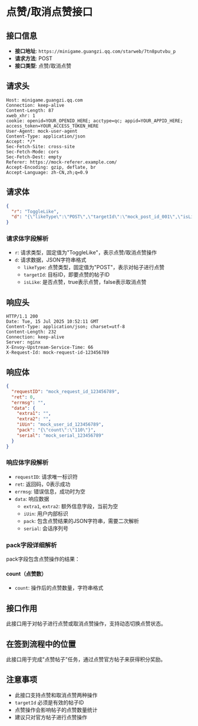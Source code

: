 # 点赞/取消点赞接口

## 接口信息

- **接口地址**: `https://minigame.guangzi.qq.com/starweb/7tn8putvbu_p`
- **请求方法**: POST
- **接口类型**: 点赞/取消点赞

## 请求头

```
Host: minigame.guangzi.qq.com
Connection: keep-alive
Content-Length: 87
xweb_xhr: 1
cookie: openid=YOUR_OPENID_HERE; acctype=qc; appid=YOUR_APPID_HERE; access_token=YOUR_ACCESS_TOKEN_HERE
User-Agent: mock-user-agent
Content-Type: application/json
Accept: */*
Sec-Fetch-Site: cross-site
Sec-Fetch-Mode: cors
Sec-Fetch-Dest: empty
Referer: https://mock-referer.example.com/
Accept-Encoding: gzip, deflate, br
Accept-Language: zh-CN,zh;q=0.9
```

## 请求体

```json
{
  "r": "ToggleLike",
  "d": "{\"likeType\":\"POST\",\"targetId\":\"mock_post_id_001\",\"isLike\":true}"
}
```

### 请求体字段解析

- `r`: 请求类型，固定值为"ToggleLike"，表示点赞/取消点赞操作
- `d`: 请求数据，JSON字符串格式
  - `likeType`: 点赞类型，固定值为"POST"，表示对帖子进行点赞
  - `targetId`: 目标ID，即要点赞的帖子ID
  - `isLike`: 是否点赞，true表示点赞，false表示取消点赞

## 响应头

```
HTTP/1.1 200
Date: Tue, 15 Jul 2025 10:52:11 GMT
Content-Type: application/json; charset=utf-8
Content-Length: 232
Connection: keep-alive
Server: nginx
X-Envoy-Upstream-Service-Time: 66
X-Request-Id: mock-request-id-123456789
```

## 响应体

```json
{
  "requestID": "mock_request_id_123456789",
  "ret": 0,
  "errmsg": "",
  "data": {
    "extra1": "",
    "extra2": "",
    "iUin": "mock_user_id_123456789",
    "pack": "{\"count\":\"110\"}",
    "serial": "mock_serial_123456789"
  }
}
```

### 响应体字段解析

- `requestID`: 请求唯一标识符
- `ret`: 返回码，0表示成功
- `errmsg`: 错误信息，成功时为空
- `data`: 响应数据
  - `extra1`, `extra2`: 额外信息字段，当前为空
  - `iUin`: 用户内部标识
  - `pack`: 包含点赞结果的JSON字符串，需要二次解析
  - `serial`: 会话序列号

### pack字段详细解析

pack字段包含点赞操作的结果：

#### count（点赞数）
- `count`: 操作后的点赞数量，字符串格式

## 接口作用

此接口用于对帖子进行点赞或取消点赞操作，支持动态切换点赞状态。

## 在签到流程中的位置

此接口用于完成"点赞帖子"任务，通过点赞官方帖子来获得积分奖励。

## 注意事项

- 此接口支持点赞和取消点赞两种操作
- `targetId` 必须是有效的帖子ID
- 点赞操作会影响帖子的点赞数量统计
- 建议只对官方帖子进行点赞操作 